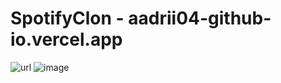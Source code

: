 # SpotifyClon - aadrii04-github-io.vercel.app 
![url](aadrii04-github-io.vercel.app )
![image](https://github.com/aadrii04/SpotifyClon/assets/145559112/7d5b5a4d-939c-4ebe-aa15-08f40932af42)

